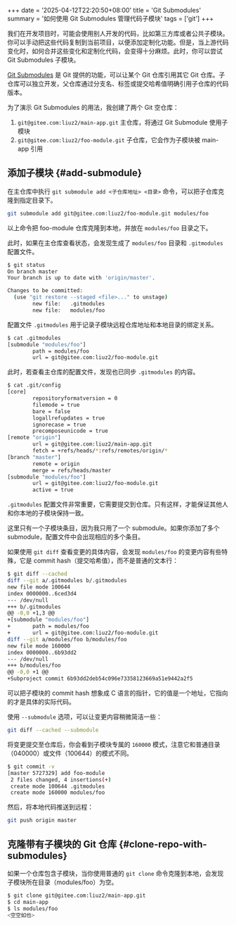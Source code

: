 +++
date = '2025-04-12T22:20:50+08:00'
title = 'Git Submodules'
summary = '如何使用 Git Submodules 管理代码子模块'
tags = ['git']
+++

我们在开发项目时，可能会使用别人开发的代码，比如第三方库或者公共子模块。你可以手动把这些代码复制到当前项目，以便添加定制化功能。但是，当上游代码变化时，如何合并这些变化和定制化代码，会变得十分麻烦。此时，你可以尝试 Git Submodules 子模块。

[Git Submodules][submodules] 是 Git 提供的功能，可以让某个 Git 仓库引用其它 Git 仓库。子仓库可以独立开发，父仓库通过分支名、标签或提交哈希值明确引用子仓库的代码版本。 

为了演示 Git Submodules 的用法，我创建了两个 Git 空仓库：

1. `git@gitee.com:liuz2/main-app.git` 主仓库，将通过 Git Submodule 使用子模块
2. `git@gitee.com:liuz2/foo-module.git` 子仓库，它会作为子模块被 main-app 引用

## 添加子模块 {#add-submodule}

在主仓库中执行 `git submodule add <子仓库地址> <目录>` 命令，可以把子仓库克隆到指定目录下。

```sh
git submodule add git@gitee.com:liuz2/foo-module.git modules/foo
```

以上命令把 foo-module 仓库克隆到本地，并放在 `modules/foo` 目录之下。

此时，如果在主仓库查看状态，会发现生成了 `modules/foo` 目录和 `.gitmodules` 配置文件。 

```sh
$ git status
On branch master
Your branch is up to date with 'origin/master'.

Changes to be committed:
  (use "git restore --staged <file>..." to unstage)
        new file:   .gitmodules
        new file:   modules/foo
```

配置文件 `.gitmodules` 用于记录子模块远程仓库地址和本地目录的绑定关系。

```sh
$ cat .gitmodules
[submodule "modules/foo"]
        path = modules/foo
        url = git@gitee.com:liuz2/foo-module.git
```

此时，若查看主仓库的配置文件，发现也已同步 `.gitmodules` 的内容。

```sh
$ cat .git/config
[core]
        repositoryformatversion = 0
        filemode = true
        bare = false
        logallrefupdates = true
        ignorecase = true
        precomposeunicode = true
[remote "origin"]
        url = git@gitee.com:liuz2/main-app.git
        fetch = +refs/heads/*:refs/remotes/origin/*
[branch "master"]
        remote = origin
        merge = refs/heads/master
[submodule "modules/foo"]
        url = git@gitee.com:liuz2/foo-module.git
        active = true
```

`.gitmodules` 配置文件非常重要，它需要提交到仓库。只有这样，才能保证其他人和你本地的子模块保持一致。

这里只有一个子模块条目，因为我只用了一个 submodule。如果你添加了多个 submodule，配置文件中会出现相应的多个条目。

如果使用 `git diff` 查看变更的具体内容，会发现 `modules/foo` 的变更内容有些特殊，它是 commit hash（提交哈希值），而不是普通的文本行：

```sh
$ git diff --cached
diff --git a/.gitmodules b/.gitmodules
new file mode 100644
index 0000000..6ced3d4
--- /dev/null
+++ b/.gitmodules
@@ -0,0 +1,3 @@
+[submodule "modules/foo"]
+       path = modules/foo
+       url = git@gitee.com:liuz2/foo-module.git
diff --git a/modules/foo b/modules/foo
new file mode 160000
index 0000000..6b93dd2
--- /dev/null
+++ b/modules/foo
@@ -0,0 +1 @@
+Subproject commit 6b93dd2deb54c096e73358123669a51e9442a2f5
```

可以把子模块的 commit hash 想象成 C 语言的指针，它的值是一个地址，它指向的才是具体的实际代码。

使用 `--submodule` 选项，可以让变更内容稍微简洁一些：

```sh
git diff --cached --submodule
```

将变更提交至仓库后，你会看到子模块专属的 `160000` 模式，注意它和普通目录（040000）或文件（100644）的模式不同。

```sh
$ git commit -v
[master 5727329] add foo-module
 2 files changed, 4 insertions(+)
 create mode 100644 .gitmodules
 create mode 160000 modules/foo
```

然后，将本地代码推送到远程：

```sh
git push origin master
```

## 克隆带有子模块的 Git 仓库 {#clone-repo-with-submodules}

如果一个仓库包含子模块，当你使用普通的 `git clone` 命令克隆到本地，会发现子模块所在目录（modules/foo）为空。

```sh
$ git clone git@gitee.com:liuz2/main-app.git
$ cd main-app
$ ls modules/foo
<空空如也>
```


[submodules]: https://git-scm.com/book/en/v2/Git-Tools-Submodules

